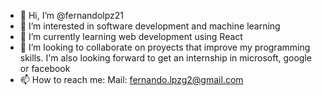 - 👋 Hi, I’m @fernandolpz21
- 👀 I’m interested in software development and machine learning
- 🌱 I’m currently learning web development using React
- 💞️ I’m looking to collaborate on proyects that improve my programming skills. I'm also looking forward to get an internship in microsoft, google or facebook
- 📫 How to reach me:
    Mail: fernando.lpzg2@gmail.com

  

<!---
fernandolpz21/fernandolpz21 is a ✨ special ✨ repository because its `README.md` (this file) appears on your GitHub profile.
You can click the Preview link to take a look at your changes.
--->

